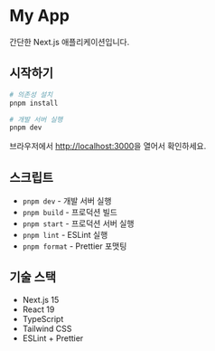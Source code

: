 # My App

간단한 Next.js 애플리케이션입니다.

## 시작하기

```bash
# 의존성 설치
pnpm install

# 개발 서버 실행
pnpm dev
```

브라우저에서 [http://localhost:3000](http://localhost:3000)을 열어서 확인하세요.

## 스크립트

- `pnpm dev` - 개발 서버 실행
- `pnpm build` - 프로덕션 빌드
- `pnpm start` - 프로덕션 서버 실행
- `pnpm lint` - ESLint 실행
- `pnpm format` - Prettier 포맷팅

## 기술 스택

- Next.js 15
- React 19
- TypeScript
- Tailwind CSS
- ESLint + Prettier
